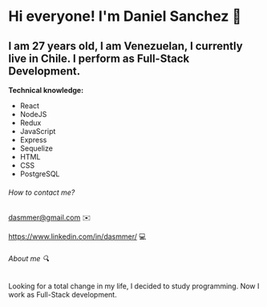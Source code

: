 # Hi everyone! I'm **Daniel Sanchez** 👋

## I am 27 years old, I am Venezuelan, I currently live in Chile. I perform as **Full-Stack Development**.


**Technical knowledge:**
<sup>

- React
- NodeJS
- Redux
- JavaScript
- Express
- Sequelize
- HTML
- CSS
- PostgreSQL</sup>

###### How to contact me? 

dasmmer@gmail.com :envelope: 

https://www.linkedin.com/in/dasmmer/ :computer:

###### About me :mag:

Looking for a total change in my life, I decided to study programming. Now I work as Full-Stack development.
